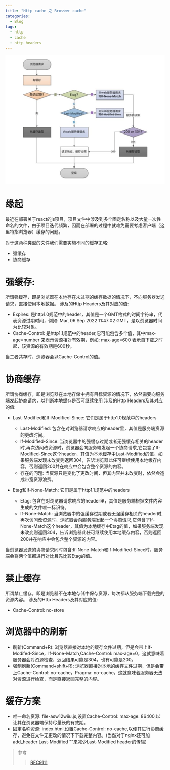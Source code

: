 ```yaml
---
title: "Http cache 之 Broswer cache"
categories:
  - Blog
tags:
  - http
  - cache
  - http headers
---
```

![http-cache](/assets/images/http-cache.png "ch")
# 缘起
最近在部署关于react的js项目，项目文件中涉及到多个固定名称以及大量一次性命名的文件，由于项目迭代频繁，因而在部署的过程中就难免需要考虑客户端（这里特指浏览器）缓存的问题。

对于这两种类型的文件我们需要实施不同的缓存策略:
- 强缓存
- 协商缓存

# 强缓存:
所谓强缓存，即是浏览器在本地存在未过期的缓存数据的情况下，不向服务器发送请求，直接使用本地数据。
涉及的Http Headers及其对应的值:
- Expires: 是http1.0规范中的header，其值是一个GMT格式的时间字符串，代表资源过期时间，例如: Mar, 06 Sep 2022 11:47:02 GMT，是以浏览器时间为比较对象。
- Cache-Control: 是http1.1规范中的header,它可能包含多个值，其中max-age=number 来表示资源相对有效期，例如: max-age=600 表示自下载之时起，该资源的有效期是600秒。

当二者共存时，浏览器会以Cache-Control的值。

# 协商缓存
所谓协商缓存，即是浏览器在本地存储中拥有目标资源的情况下，依然需要向服务端发起协商请求，以判断本地缓存是否可继续使用
涉及的Http Headers及其对应的值:
- Last-Modified和If-Modified-Since: 它们是属于http1.0规范中的headers
  - Last-Modified:  包含在对浏览器请求响应的header里，其值是服务端资源的更改时间。
  - If-Modified-Since: 当浏览器中的强缓存过期或者无强缓存相关的header时,再次访问改资源时，浏览器会向服务端发起一个协商请求,它包含了If-Modified-Since这个header，其值为本地缓存中Last-Modified的值，如果服务端发现未改变则返回304，告诉浏览器此任可继续使用本地缓存内容，否则返回200并在响应中会包含整个资源的内容。
  - 存在的问题: 当资源只是变化了更改时间，但其内容并未改变时，依然会造成带宽资源浪费。

- Etag和If-None-Match: 它们是属于http1.1规范中的headers
  - Etag: 包含在对浏览器请求响应的header里，其值是服务端根据文件内容生成的文件唯一标识符。
  - If-None-Match: 当浏览器中的强缓存过期或者无强缓存相关的header时,再次访问改资源时，浏览器会向服务端发起一个协商请求,它包含了If-None-Match这个header，其值为本地缓存中Etag的值，如果服务端发现未改变则返回304，告诉浏览器此任可继续使用本地缓存内容，否则返回200并在响应中会包含整个资源的内容。

当浏览器发送的协商请求同时包含:If-None-Match和If-Modified-Since时，服务端会将两个值都进行对比且先比较Etag的值。

# 禁止缓存
所谓禁止缓存，即是浏览器不在本地存储中保存资源，每次都从服务端下载完整的资源内容。
涉及的Http Headers及其对应的值:
- Cache-Control: no-store

# 浏览器中的刷新
- 刷新(Command+R): 浏览器直接对本地的缓存文件过期，但是会带上If-Modifed-Since，If-None-Match,Cache-Control: max-age=0，这就意味着服务器会对资源检查，返回结果可能是304，也有可能是200。
- 强制刷新(Command+shift+R): 浏览器直接对本地的缓存文件过期，但是会带上Cache-Control: no-cache，Pragma: no-cache，这就意味着服务器无法对资源进行检查，而是直接返回完整的内容。


# 缓存方案
- 唯一命名资源: file-asw12wiiu.js,设置Cache-Control: max-age: 86400,以让其在浏览器端保持尽量长的有效期。
- 固定名称资源: index.html,设置Cache-Control: no-cache,以便其进行协商缓存，避免在文件无更改的情况下下载完整内容。(当然对于nginx还可加add_header Last-Modified ""来减少Last-Modified header的传输)

> 参考
> > [RFC9111](https://www.rfc-editor.org/rfc/rfc9111)
<script src="{{ "/assets/js/mermaid.min.js" | relative_url }}"></script>
